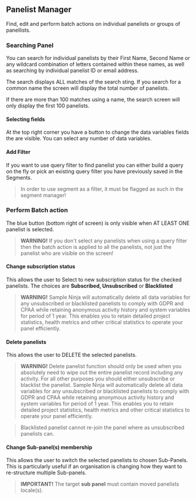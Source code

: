 ## Panelist Manager

Find, edit and perform batch actions on individual panelists or groups of panellists.

### Searching Panel

You can search for individual panelists by their First Name, Second Name or any wildcard combination of letters contained within these names, as well as searching by individual panelist ID or email address.

The search displays ALL matches of the search sting. If you search for a common name the screen will display the total number of panelists.

If there are more than 100 matches using a name, the search screen will only display the first 100 panelists.

#### Selecting fields
At the top right corner you have a button to change the data variables fields the are visible. You can select any number of data variables.

#### Add Filter
If you want to use query filter to find panelist you can either build a query on the fly or pick an existing query filter you have previously saved in the Segments.

> In order to use segment as a filter, it must be flagged as such in the segment manager!

### Perform Batch action

The blue button (bottom right of screen) is only visible when AT LEAST ONE panelist is selected.

> **WARNING!** If you don't select any panelists when using a query filter then the batch action is applied to all the panelists, not just the panelist who are visible on the screen!

#### Change subscription status

This allows the user to Select to new subscription status for the checked panelists.  The choices are **Subscribed, Unsubscribed** or **Blacklisted**

> **WARNING!** Sample Ninja will automatically delete all data variables for any unsubscribed or blacklisted panelists to comply with GDPR and CPAA while retaining anonymous activity history and system variables for period of 1 year. This enables you to retain detailed project statistics, health metrics and other critical statistics to operate your panel efficiently.

#### Delete panelists

This allows the user to DELETE the selected panelists.    

> **WARNING!** Delete panelist function should only be used when you absolutely need to wipe out the entire panelist record including any activity. For all other purposes you should either unsubscribe or blacklist the panelist. Sample Ninja will automatically delete all data variables for any unsubscribed or blacklisted panelists to comply with GDPR and CPAA while retaining anonymous activity history and system variables for period of 1 year. This enables you to retain detailed project statistics, health metrics and other critical statistics to operate your panel efficiently.

> Blacklisted panelist cannot re-join the panel where as unsubscribed panelists can.

#### Change Sub-panel(s) membership

This allows the user to switch the selected panelists to chosen Sub-Panels.  This is particularly useful if an organisation is changing how they want to re-structure multiple Sub-panels.

> **IMPORTANT!** The target **sub panel** must contain moved panelists locale(s).

